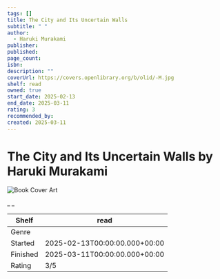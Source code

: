 ```yaml
---
tags: []
title: The City and Its Uncertain Walls
subtitle: " "
author:
  - Haruki Murakami
publisher: 
published: 
page_count: 
isbn: 
description: ""
coverUrl: https://covers.openlibrary.org/b/olid/-M.jpg
shelf: read
owned: true
start_date: 2025-02-13
end_date: 2025-03-11
rating: 3
recommended_by: 
created: 2025-03-11
---
```


# The City and Its Uncertain Walls by Haruki Murakami

![Book Cover Art](https://covers.openlibrary.org/b/olid/-M.jpg)

_ _

| Shelf | read |
| --- | --- |
| Genre |  |
| Started | 2025-02-13T00:00:00.000+00:00 |
| Finished | 2025-03-11T00:00:00.000+00:00 |
| Rating | 3/5 |

